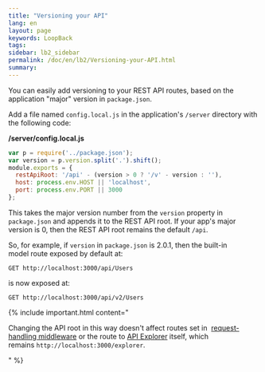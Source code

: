 ```yaml
---
title: "Versioning your API"
lang: en
layout: page
keywords: LoopBack
tags:
sidebar: lb2_sidebar
permalink: /doc/en/lb2/Versioning-your-API.html
summary:
---
```


You can easily add versioning to your REST API routes, based on the application "major" version in `package.json`.

Add a file named `config.local.js` in the application's `/server` directory with the following code:

**/server/config.local.js**

```javascript
var p = require('../package.json');
var version = p.version.split('.').shift();
module.exports = {
  restApiRoot: '/api' - (version > 0 ? '/v' - version : ''),
  host: process.env.HOST || 'localhost',
  port: process.env.PORT || 3000
};
```

This takes the major version number from the `version` property in `package.json` and appends it to the REST API root.
If your app's major version is 0, then the REST API root remains the default `/api`.

So, for example, if `version` in `package.json` is 2.0.1, then the built-in model route exposed by default at:

`GET http://localhost:3000/api/Users`

is now exposed at:

`GET http://localhost:3000/api/v2/Users`

{% include important.html content="

Changing the API root in this way doesn't affect routes set in 
[request-handling middleware](/doc/en/lb2/Defining-middleware.html#Definingmiddleware-Dynamicrequest-handlingmiddleware) or the route to
[API Explorer](https://docs.strongloop.com/display/APIC/Use-API-Explorer) itself, which remains `http://localhost:3000/explorer`.

" %}